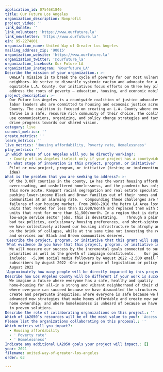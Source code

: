 ```yaml
---
application_id: 0754681846
title: Our Future Los Angeles
organization_description: Nonprofit
project_video: ''
link_donate: ''
link_volunteer: 'https://www.ourfuture.la'
link_newsletter: 'https://www.ourfuture.la'
ein: 95-2274801
organization_name: United Way of Greater Los Angeles
mailing_address_zip: '90015'
organization_website: 'https://www.ourfuture.la'
organization_twitter: '@ourfuture_la'
organization_facebook: Our Future LA
organization_instagram: '@ourfuture_LA'
Describe the mission of your organization.: >-
  UWGLA’s mission is to break the cycle of poverty for our most vulnerable
  neighbors. We strive to dismantle systemic racism and advocate for a more
  equitable L.A. County. Our initiatives focus efforts on three key pillars that
  address the roots of poverty – education, housing, and economic mobility. 
project_description: >-
  Our Future Los Angeles is a countywide coalition of justice advocates and
  labor leaders who are committed to housing and economic justice across L.A.
  County. The coalition is focused on creating an L.A. County where everyone can
  thrive in a safe, resource rich community of their choice. The coalition will
  use communications, organizing, and policy change strategies and tactics to
  drive progress towards our shared vision.
category: live
connect_metrics: ''
create_metrics: ''
learn_metrics: ''
live_metrics: 'Housing affordability, Poverty rate, Homelessness'
play_metrics: ''
In which areas of Los Angeles will you be directly working?:
  - County of Los Angeles (select only if your project has a countywide benefit)
'In what stage of innovation is this project, program, or initiative?': >-
  Pilot or new project, program, or initiative (testing or implementing a new
  idea)
What is the problem that you are seeking to address?: >-
  Of the 3,007 counties in the county, LA has the worst housing affordability,
  overcrowding, and unsheltered homelessness, and the pandemic has only made
  this more acute. Rampant racial segregation and real estate speculation are
  pushing lower-income Black and Brown families out of their homes and
  communities at an alarming rate.   Compounding these challenges are the recent
  failures of our housing market. From 2008-2018 the Metro LA Area lost 200,000
  units that rented for less than $1,000/month and replaced them with 500,000+
  units that rent for more than $1,500/month. In a region that is defined by
  low-wage service sector jobs, this is devastating.    Through a painful mix of
  bad tax policies, exclusionary housing preferences, and short-sighted thinking
  we have collectively allowed our housing infrastructure to atrophy and teeter
  on the brink of collapse, while at the same time not investing the resources
  and services our Black and Brown communities deserve.
'Describe the project, program, or initiative that this grant will support to address the problem identified.': "UWGLA is playing the role of fiscal sponsor and backbone for this new countywide coalition, Our Future Los Angeles, that focuses on building a countywide approach to our most pressing challenges: housing affordability, low incomes, and shameful wealth gaps. It consists of 50+ local organizations, including 22 who are working as a steering committee to coordinate action and advocacy that:  1\tHelps people stay in their current homes: Hundreds of thousands of people are at risk of losing their homes, with little notice or support. Our Future’s early priorities include fully funding a countywide right to counsel, support for renters at risk of losing their homes, and Ellis Act reform  2\tCreates more affordable homes: We must allow the speedy construction of homes near mass transit and jobs, affordable to people at all income levels, without displacing existing renters or segregating our population.  3\tEnsures every community is resource-rich: People should not have to leave their own communities to seek opportunity. We must \taddress historic inequities to ensure that all neighborhoods have sufficient public and \tprivate investment.  4\tCreates a single, independent, countywide housing solutions agency to fund and approve housing: It’s beyond time for the largest county in the nation to have a single, unified approach to housing, with the authority and funding necessary to meet our needs, especially for low-wage workers."
'What evidence do you have that this project, program, or initiative is or will be successful, and how will you define and measure success?': >-
  We will measure our success by the incremental goals connected to our four
  priorities as well as the growth of campaign constituents.    Our goals
  include:  -5,000 social media followers by August 2022 -2,500 email list
  subscribers by August 2022 -One major piece of legislation or policy passed by
  August 2022 
'Approximately how many people will be directly impacted by this project, program, or initiative?': '2500'
Describe how Los Angeles County will be different if your work is successful.: >-
  We imagine a future where everyone has a safe, healthy and quality
  home–housing for all–in a strong and vibrant neighborhood of their choice;
  where everyone can succeed because we have dismantled the structures that
  create and perpetuate inequities; where everyone is safe because we have
  advanced new strategies that make homes affordable and create new pathways to
  home ownership; and where homelessness is unheard of because we have invested
  in proven solutions.
Describe the role of collaborating organizations on this project.: ''
Which of LA2050’s resources will be of the most value to you?: 'Access to the LA2050 community,Communications support'
Please list the organizations collaborating on this proposal.: ''
Which metrics will you impact?:
  - Housing affordability
  - ' Poverty rate'
  - ' Homelessness'
Indicate any additional LA2050 goals your project will impact.: []
year: 2021
filename: united-way-of-greater-los-angeles
order: 63

---
```

